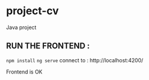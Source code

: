 # project-cv

Java project

## RUN THE FRONTEND :


`npm install`
`ng serve`
connect to : http://localhost:4200/

Frontend is OK

